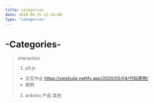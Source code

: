```yaml
---
title: categories
date: 2018-04-25 22:34:08
type: "categories"
---
```

# -Categories-
> interaction
> 1. p5.js
> + 交互作业 <https://xieshujie.netlify.app/2020/05/04/代码感想/> 
> + 案例
> 2. arduino
> 产品
> 其他
